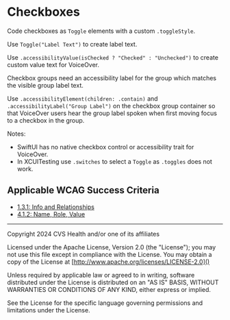 # Checkboxes
Code checkboxes as `Toggle` elements with a custom `.toggleStyle`. 

Use `Toggle("Label Text")` to create label text. 

Use `.accessibilityValue(isChecked ? "Checked" : "Unchecked")` to create custom value text for VoiceOver. 

Checkbox groups need an accessibility label for the group which matches the visible group label text. 

Use `.accessibilityElement(children: .contain)` and `.accessibilityLabel("Group Label")` on the checkbox group container so that VoiceOver users hear the group label spoken when first moving focus to a checkbox in the group.

Notes:
- SwiftUI has no native checkbox control or accessibility trait for VoiceOver. 
- In XCUITesting use `.switches` to select a `Toggle` as `.toggles` does not work.

## Applicable WCAG Success Criteria
- [1.3.1: Info and Relationships](https://www.w3.org/WAI/WCAG22/Understanding/info-and-relationships)
- [4.1.2: Name, Role, Value](https://www.w3.org/WAI/WCAG22/Understanding/name-role-value.html)

----

Copyright 2024 CVS Health and/or one of its affiliates

Licensed under the Apache License, Version 2.0 (the "License");
you may not use this file except in compliance with the License.
You may obtain a copy of the License at
[http://www.apache.org/licenses/LICENSE-2.0]()

Unless required by applicable law or agreed to in writing, software
distributed under the License is distributed on an "AS IS" BASIS,
WITHOUT WARRANTIES OR CONDITIONS OF ANY KIND, either express or implied.

See the License for the specific language governing permissions and
limitations under the License.
